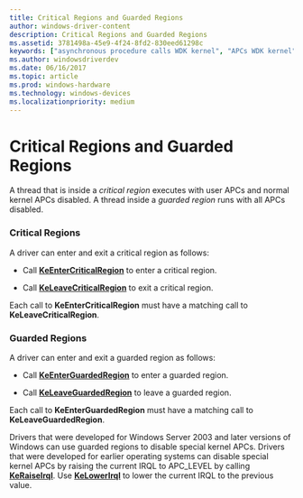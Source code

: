 ```yaml
---
title: Critical Regions and Guarded Regions
author: windows-driver-content
description: Critical Regions and Guarded Regions
ms.assetid: 3781498a-45e9-4f24-8fd2-830eed61298c
keywords: ["asynchronous procedure calls WDK kernel", "APCs WDK kernel", "critical regions WDK kernel", "guarded regions WDK kernel"]
ms.author: windowsdriverdev
ms.date: 06/16/2017
ms.topic: article
ms.prod: windows-hardware
ms.technology: windows-devices
ms.localizationpriority: medium
---
```


# Critical Regions and Guarded Regions


A thread that is inside a *critical region* executes with user APCs and normal kernel APCs disabled. A thread inside a *guarded region* runs with all APCs disabled.

### Critical Regions

A driver can enter and exit a critical region as follows:

-   Call [**KeEnterCriticalRegion**](https://msdn.microsoft.com/library/windows/hardware/ff552021) to enter a critical region.

-   Call [**KeLeaveCriticalRegion**](https://msdn.microsoft.com/library/windows/hardware/ff552964) to exit a critical region.

Each call to **KeEnterCriticalRegion** must have a matching call to **KeLeaveCriticalRegion**.

### Guarded Regions

A driver can enter and exit a guarded region as follows:

-   Call [**KeEnterGuardedRegion**](https://msdn.microsoft.com/library/windows/hardware/ff552028) to enter a guarded region.

-   Call [**KeLeaveGuardedRegion**](https://msdn.microsoft.com/library/windows/hardware/ff552967) to leave a guarded region.

Each call to **KeEnterGuardedRegion** must have a matching call to **KeLeaveGuardedRegion**.

Drivers that were developed for Windows Server 2003 and later versions of Windows can use guarded regions to disable special kernel APCs. Drivers that were developed for earlier operating systems can disable special kernel APCs by raising the current IRQL to APC\_LEVEL by calling [**KeRaiseIrql**](https://msdn.microsoft.com/library/windows/hardware/ff553079). Use [**KeLowerIrql**](https://msdn.microsoft.com/library/windows/hardware/ff552968) to lower the current IRQL to the previous value.

 

 




